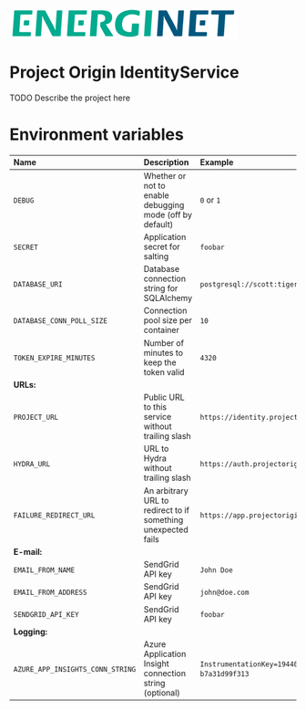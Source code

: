 ![alt text](doc/logo.png)

# Project Origin IdentityService

TODO Describe the project here


# Environment variables

Name | Description | Example
:--- | :--- | :--- |
`DEBUG` | Whether or not to enable debugging mode (off by default) | `0` or `1`
`SECRET` | Application secret for salting | `foobar`
`DATABASE_URI` | Database connection string for SQLAlchemy | `postgresql://scott:tiger@localhost/mydatabase`
`DATABASE_CONN_POLL_SIZE` | Connection pool size per container | `10`
`TOKEN_EXPIRE_MINUTES` | Number of minutes to keep the token valid | `4320`
**URLs:** | |
`PROJECT_URL` | Public URL to this service without trailing slash | `https://identity.projectorigin.dk`
`HYDRA_URL` | URL to Hydra without trailing slash | `https://auth.projectorigin.dk`
`FAILURE_REDIRECT_URL` | An arbitrary URL to redirect to if something unexpected fails | `https://app.projectorigin.dk`
**E-mail:** | |
`EMAIL_FROM_NAME` | SendGrid API key | `John Doe`
`EMAIL_FROM_ADDRESS` | SendGrid API key | `john@doe.com`
`SENDGRID_API_KEY` | SendGrid API key | `foobar`
**Logging:** | |
`AZURE_APP_INSIGHTS_CONN_STRING` | Azure Application Insight connection string (optional) | `InstrumentationKey=19440978-19a8-4d07-9a99-b7a31d99f313`

